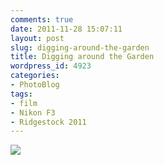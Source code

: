 ```yaml
---
comments: true
date: 2011-11-28 15:07:11
layout: post
slug: digging-around-the-garden
title: Digging around the Garden
wordpress_id: 4923
categories:
- PhotoBlog
tags:
- film
- Nikon F3
- Ridgestock 2011
---
```


![](http://ryanfitzer.com/main/wp-content/uploads/2011/11/girl-with-bucket.jpg)
